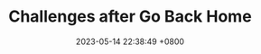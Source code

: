 ---
layout: post
title:  "Challenges after Go Back Home"
color:  purple
width:   4
height:  1
date:   2023-05-14 22:38:49 +0800
categories: emotion
---